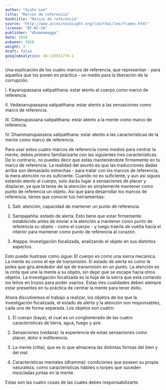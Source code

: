 ```yaml
---
author: "Ajahn Lee"
title: "Marcos de referencia"
booktitle: "Marcos de referencia"
source: "http://www.accesstoinsight.org/lib/thai/lee/frames.html"
license: "BY-NC-SA"
publisher: "dhammamagga"
date: 2010
pubyear: 2010 
weight: 3
draft: false
googleAnalytics: UA-133551776-1
---
```


Una explicación de los cuatro marcos de referencia, que representan - para aquellos que los ponen en práctica - un medio para la liberación de la corrupción.  
 
I. Kayanupassana satipatthana: estar atento al cuerpo como marco de referencia.  

II. Vedananupassana satipatthana: estar atento a las sensaciones como marco de referencia.  

III. Cittanupassana satipatthana: estar atento a la mente como marco de referencia.  

IV. Dhammanupassana satipatthana: estar atento a las características de la mente como marco de referencia.  

Para usar estos cuatro marcos de referencia como medios para centrar la mente, debes primero familiarizarte con las siguientes tres características. De lo contrario, no puedes decir que estás manteniéndote firmemente en tu marco de referencia. La realidad del asunto es que las traducciones dadas arriba son demasiado estrechas - para tratar con los marcos de referencia, la mera atención no es suficiente. Cuando no es suficiente, y aun así sigues estando atento al cuerpo, solo darás lugar a sensaciones de placer y displacer, ya que la tarea de la atención es simplemente mantener como punto de referencia un objeto. Así que para desarrollar los marcos de referencia, tienes que conocer tus herramientas:

1. Sati: atención, capacidad de mantener un punto de referencia.  

2. Sampajañña: estado de alerta. Esto tiene que estar firmemente establecido antes de enviar a la atención a mantener como punto de referencia su objeto - como el cuerpo - y luego traerla de vuelta hacia el interior para mantener como punto de referencia al corazón.  

3. Atappa: Investigación focalizada, analizando el objeto en sus distintos aspectos. 

Esto puede ilustrase como sigue: El cuerpo es como una sierra mecánica. La mente es como el eje de transmisión. El estado de alerta es como la polea que gira alrededor del eje de transmisión en un punto. La atención es la cinta que une la mente a su objeto, sin dejar que se escape hacia otros objetos. La investigación focalizada es la hoja de la sierra que está cortando los leños en trozos para poder usarlos. Estas tres cualidades deben siempre estar presentes en tu práctica de centrar la mente para tener éxito.  

Ahora discutiremos el trabajo a realizar, los objetos de los que la investigación focalizada, el estado de alerta y la atención son responsables, cada uno de forma separada. Los objetos son cuatro:

1. El cuerpo (kaya), el cual es un conglomerado de las cuatro características de tierra, agua, fuego y aire.  

2. Sensaciones (vedana): la experiencia de estas sensaciones como placer, dolor e indiferencia.  

3. La mente (citta), que es lo que almacena las distintas formas del bien y del mal.  

4. Características mentales (dhamma): condiciones que poseen su propia naturaleza, como características hábiles o torpes que suceden mezcladas juntas en la mente.  

Estas son las cuatro cosas de las cuales debes responsabilizarte.  
